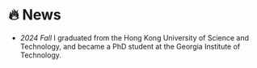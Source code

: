 # 🔥 News
- *2024 Fall* I graduated from the Hong Kong University of Science and Technology, and became a PhD student at the Georgia Institute of Technology.